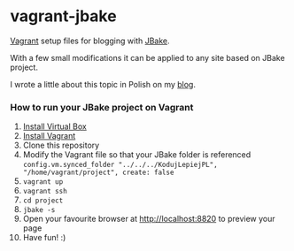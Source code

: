 vagrant-jbake
=============

[Vagrant](https://www.vagrantup.com) setup files for blogging with [JBake](http://jbake.org).

With a few small modifications it can be applied to any site based on JBake project. 

I wrote a little about this topic in Polish on my [blog](http://prondzyn.com/2015/01/21/przygotowanie-vagranta-do-blogowania-z-jbake/).

### How to run your JBake project on Vagrant
1. [Install Virtual Box](https://www.virtualbox.org/wiki/Downloads)
2. [Install Vagrant](https://docs.vagrantup.com/v2/installation/)
3. Clone this repository 
4. Modify the Vagrant file so that your JBake folder is referenced `config.vm.synced_folder "../../../KodujLepiejPL", "/home/vagrant/project", create: false`
5. `vagrant up`
6. `vagrant ssh`
7. `cd project`
8. `jbake -s` 
9. Open your favourite browser at [http://localhost:8820](http://localhost:8820) to preview your page
10. Have fun! :)